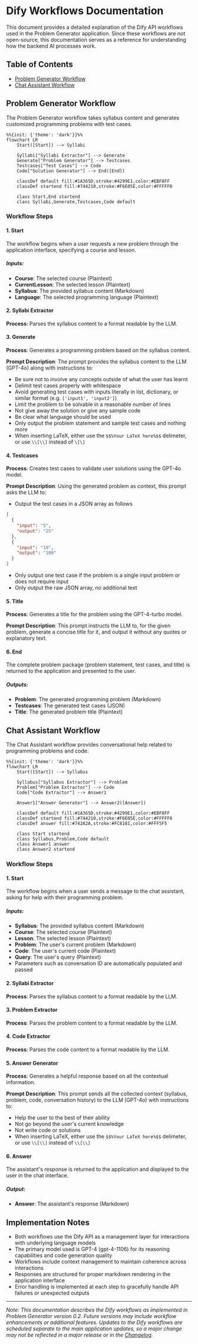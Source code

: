 # Dify Workflows Documentation

This document provides a detailed explanation of the Dify API workflows used in the Problem Generator application. Since these workflows are not open-source, this documentation serves as a reference for understanding how the backend AI processes work.

## Table of Contents
- [Problem Generator Workflow](#problem-generator-workflow)
- [Chat Assistant Workflow](#chat-assistant-workflow)

## Problem Generator Workflow

The Problem Generator workflow takes syllabus content and generates customized programming problems with test cases.

```mermaid
%%{init: {'theme': 'dark'}}%%
flowchart LR
    Start([Start]) --> Syllabi
    
    Syllabi["Syllabi Extractor"] --> Generate
    Generate["Problem Generator"] --> Testcases
    Testcases["Test Cases"] --> Code
    Code["Solution Generator"] --> End([End])
    
    classDef default fill:#1A365D,stroke:#4299E1,color:#EBF8FF
    classDef startend fill:#744210,stroke:#F6E05E,color:#FFFFF0
    
    class Start,End startend
    class Syllabi,Generate,Testcases,Code default
```

### Workflow Steps

#### 1. Start
The workflow begins when a user requests a new problem through the application interface, specifying a course and lesson.

##### Inputs:
- **Course**: The selected course (Plaintext)
- **CurrentLesson**: The selected lesson (Plaintext)
- **Syllabus**: The provided syllabus content (Markdown)
- **Language**: The selected programming language (Plaintext)

#### 2. Syllabi Extractor
**Process**: Parses the syllabus content to a format readable by the LLM.

#### 3. Generate
**Process**: Generates a programming problem based on the syllabus content.

**Prompt Description**: The prompt provides the syllabus content to the LLM (GPT-4o) along with instructions to:
- Be sure not to involve any concepts outside of what the user has learnt
- Delimit test cases properly with whitespace
- Avoid generating test cases with inputs literally in list, dictionary, or similar format (e.g. `['input1', 'input2']`)
- Limit the problem to be solvable in a reasonable number of lines
- Not give away the solution or give any sample code
- Be clear what language should be used
- Only output the problem statement and sample test cases and nothing more
- When inserting LaTeX, either use the `$$%Your LaTeX here%$$` delimeter, or use `\\[\\]` instead of `\[\]`

#### 4. Testcases
**Process**: Creates test cases to validate user solutions using the GPT-4o model.

**Prompt Description**: Using the generated problem as context, this prompt asks the LLM to:
- Output the test cases in a JSON array as follows
```json
[
  {
    "input": "5",
    "output": "25"
  },
  {
    "input": "10",
    "output": "100"
  }
]
```
- Only output one test case if the problem is a single input problem or does not require input
- Only output the raw JSON array, no additional text

#### 5. Title
**Process**: Generates a title for the problem using the GPT-4-turbo model.

**Prompt Description**: This prompt instructs the LLM to, for the given problem, generate a concise title for it, and output it without any quotes or explanatory text.

#### 6. End
The complete problem package (problem statement, test cases, and title) is returned to the application and presented to the user.

##### Outputs:
- **Problem**: The generated programming problem (Markdown)
- **Testcases**: The generated test cases (JSON)
- **Title**: The generated problem title (Plaintext)

## Chat Assistant Workflow

The Chat Assistant workflow provides conversational help related to programming problems and code.

```mermaid
%%{init: {'theme': 'dark'}}%%
flowchart LR
    Start([Start]) --> Syllabus
    
    Syllabus["Syllabus Extractor"] --> Problem
    Problem["Problem Extractor"] --> Code
    Code["Code Extractor"] --> Answer1
    
    Answer1["Answer Generator"] --> Answer2([Answer])
    
    classDef default fill:#1A365D,stroke:#4299E1,color:#EBF8FF
    classDef startend fill:#744210,stroke:#F6E05E,color:#FFFFF0
    classDef answer fill:#742A2A,stroke:#FC8181,color:#FFF5F5
    
    class Start startend
    class Syllabus,Problem,Code default
    class Answer1 answer
    class Answer2 startend
```

### Workflow Steps

#### 1. Start
The workflow begins when a user sends a message to the chat assistant, asking for help with their programming problem.

##### Inputs:
- **Syllabus**: The provided syllabus content (Markdown)
- **Course**: The selected course (Plaintext)
- **Lesson**: The selected lesson (Plaintext)
- **Problem**: The user's current problem (Markdown)
- **Code**: The user's current code (Plaintext)
- **Query**: The user's query (Plaintext)
- Parameters such as conversation ID are automatically populated and passed

#### 2. Syllabi Extractor
**Process**: Parses the syllabus content to a format readable by the LLM.

#### 3. Problem Extractor
**Process**: Parses the problem content to a format readable by the LLM.

#### 4. Code Extractor
**Process**: Parses the code content to a format readable by the LLM.

#### 5. Answer Generator
**Process**: Generates a helpful response based on all the contextual information.

**Prompt Description**: This prompt sends all the collected context (syllabus, problem, code, conversation history) to the LLM (GPT-4o) with instructions to:
- Help the user to the best of their ability
- Not go beyond the user's current knowledge
- Not write code or solutions
- When inserting LaTeX, either use the `$$%Your LaTeX here%$$` delimeter, or use `\\[\\]` instead of `\\[\\]`

#### 6. Answer
The assistant's response is returned to the application and displayed to the user in the chat interface.

##### Output:
- **Answer**: The assistant's response (Markdown)

## Implementation Notes

- Both workflows use the Dify API as a management layer for interactions with underlying language models
- The primary model used is GPT-4 (gpt-4-1106) for its reasoning capabilities and code generation quality
- Workflows include context management to maintain coherence across interactions
- Responses are structured for proper markdown rendering in the application interface
- Error handling is implemented at each step to gracefully handle API failures or unexpected outputs

---

*Note: This documentation describes the Dify workflows as implemented in Problem Generator version 0.2. Future versions may include workflow enhancements or additional features. Updates to the Dify workflows are scheduled separate to the main application updates, so a major change may not be reflected in a major release or in the [Changelog](./CHANGELOG.md).*

